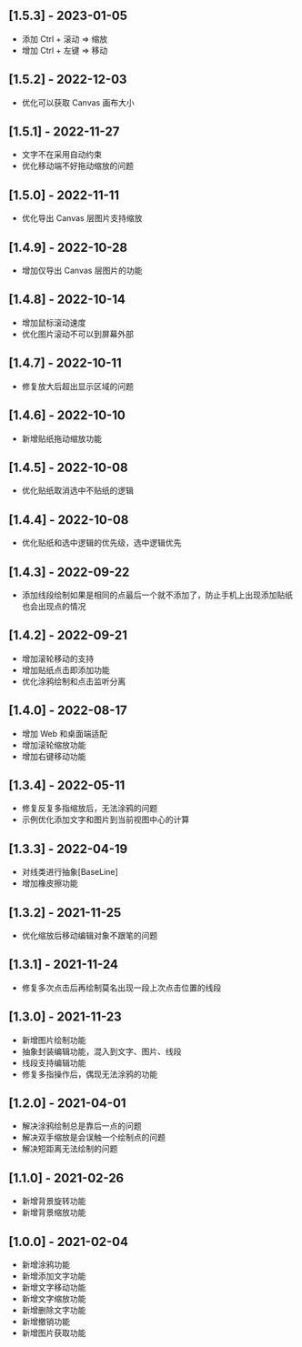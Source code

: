 ## [1.5.3] - 2023-01-05
- 添加 Ctrl +  滚动 => 缩放
- 增加 Ctrl +  左键 => 移动
## [1.5.2] - 2022-12-03
- 优化可以获取 Canvas 画布大小
## [1.5.1] - 2022-11-27
- 文字不在采用自动约束
- 优化移动端不好拖动缩放的问题
## [1.5.0] - 2022-11-11
- 优化导出 Canvas 层图片支持缩放
## [1.4.9] - 2022-10-28
- 增加仅导出 Canvas 层图片的功能
## [1.4.8] - 2022-10-14
- 增加鼠标滚动速度
- 优化图片滚动不可以到屏幕外部
## [1.4.7] - 2022-10-11
- 修复放大后超出显示区域的问题
## [1.4.6] - 2022-10-10
- 新增贴纸拖动缩放功能
## [1.4.5] - 2022-10-08
- 优化贴纸取消选中不贴纸的逻辑
## [1.4.4] - 2022-10-08
- 优化贴纸和选中逻辑的优先级，选中逻辑优先
## [1.4.3] - 2022-09-22
- 添加线段绘制如果是相同的点最后一个就不添加了，防止手机上出现添加贴纸也会出现点的情况
## [1.4.2] - 2022-09-21
- 增加滚轮移动的支持
- 增加贴纸点击即添加功能
- 优化涂鸦绘制和点击监听分离
## [1.4.0] - 2022-08-17
- 增加 Web 和桌面端适配
- 增加滚轮缩放功能
- 增加右键移动功能

## [1.3.4] - 2022-05-11
- 修复反复多指缩放后，无法涂鸦的问题
- 示例优化添加文字和图片到当前视图中心的计算

## [1.3.3] - 2022-04-19
- 对线类进行抽象[BaseLine]
- 增加橡皮擦功能

## [1.3.2] - 2021-11-25
- 优化缩放后移动编辑对象不跟笔的问题

## [1.3.1] - 2021-11-24
- 修复多次点击后再绘制莫名出现一段上次点击位置的线段

## [1.3.0] - 2021-11-23
- 新增图片绘制功能
- 抽象封装编辑功能，混入到文字、图片、线段
- 线段支持编辑功能
- 修复多指操作后，偶现无法涂鸦的功能

## [1.2.0] - 2021-04-01
- 解决涂鸦绘制总是靠后一点的问题
- 解决双手缩放是会误触一个绘制点的问题
- 解决短距离无法绘制的问题

## [1.1.0] - 2021-02-26
- 新增背景旋转功能
- 新增背景缩放功能

## [1.0.0] - 2021-02-04
- 新增涂鸦功能
- 新增添加文字功能
- 新增文字移动功能
- 新增文字缩放功能
- 新增删除文字功能
- 新增撤销功能
- 新增图片获取功能
